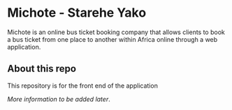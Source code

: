 # Michote - Starehe Yako

Michote is an online bus ticket booking company that allows clients to book a bus ticket from one place to another within Africa online through a web application.

## About this repo

This repository is for the front end of the application

_More information to be added later_.
